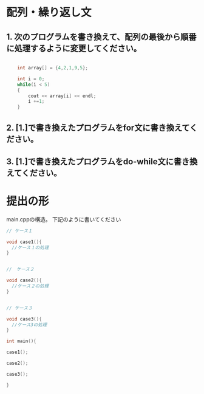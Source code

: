 # 配列・繰り返し文

## 1. 次のプログラムを書き換えて、配列の最後から順番に処理するように変更してください。

```c++

	int array[] = {4,2,1,9,5};

	int i = 0;
	while(i < 5)
	{
		cout << array[i] << endl;
		i +=1;
	}
```

## 2. [1.]で書き換えたプログラムをfor文に書き換えてください。
## 3. [1.]で書き換えたプログラムをdo-while文に書き換えてください。


# 提出の形 

main.cppの構造。
下記のように書いてください

```c++
// ケース１

void case1(){
  //ケース１の処理
}


//　ケース２

void case2(){
  //ケース２の処理
}


// ケース３

void case3(){
  //ケース3の処理
}

int main(){

case1();

case2();

case3();

}

```
